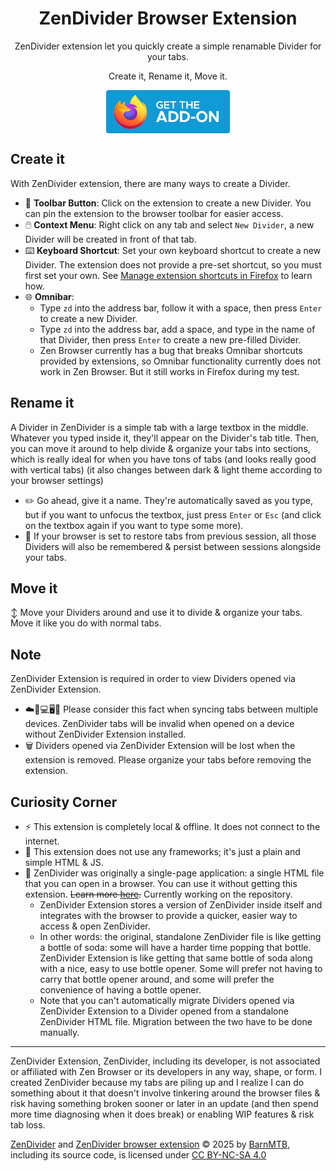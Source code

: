 <h1 align="center">ZenDivider Browser Extension</h1>
<p align="center">ZenDivider extension let you quickly create a simple renamable Divider for your tabs.</p>
<p align="center">Create it, Rename it, Move it.</p>

<p align="center">
  <a href="https://addons.mozilla.org/en-US/firefox/addon/zendivider/">
  <img src="Assets/get-the-addon-fx-apr-2020.svg" width="198" align="center">
  </a>
</p>

## Create it
With ZenDivider extension, there are many ways to create a Divider.
- 📌 **Toolbar Button**: Click on the extension to create a new Divider. You can pin the extension to the browser toolbar for easier access.
- 🖱️ **Context Menu**: Right click on any tab and select `New Divider`, a new Divider will be created in front of that tab.
- ⌨️ **Keyboard Shortcut**: Set your own keyboard shortcut to create a new Divider. The extension does not provide a pre-set shortcut, so you must first set your own. See [Manage extension shortcuts in Firefox](https://mzl.la/3Qwp5QQ) to learn how.
- 🌐 **Omnibar**:
  - Type `zd` into the address bar, follow it with a space, then press `Enter` to create a new Divider.
  - Type `zd` into the address bar, add a space, and type in the name of that Divider, then press `Enter` to create a new pre-filled Divider.
  - Zen Browser currently has a bug that breaks Omnibar shortcuts provided by extensions, so Omnibar functionality currently does not work in Zen Browser. But it still works in Firefox during my test.
 
## Rename it
A Divider in ZenDivider is a simple tab with a large textbox in the middle. Whatever you typed inside it, they'll appear on the Divider's tab title. Then, you can move it around to help divide & organize your tabs into sections, which is really ideal for when you have tons of tabs (and looks really good with vertical tabs) (it also changes between dark & light theme according to your browser settings)
- ✏️ Go ahead, give it a name. They're automatically saved as you type, but if you want to unfocus the textbox, just press `Enter` or `Esc` (and click on the textbox again if you want to type some more).  
- 💾 If your browser is set to restore tabs from previous session, all those Dividers will also be remembered & persist between sessions alongside your tabs.  

## Move it
↕️ Move your Dividers around and use it to divide & organize your tabs. Move it like you do with normal tabs.

## Note
ZenDivider Extension is required in order to view Dividers opened via ZenDivider Extension.
   - ☁️🔄️💻🖥️📱 Please consider this fact when syncing tabs between multiple devices. ZenDivider tabs will be invalid when opened on a device without ZenDivider Extension installed.
   - 🗑️ Dividers opened via ZenDivider Extension will be lost when the extension is removed. Please organize your tabs before removing the extension.

## Curiosity Corner
- ⚡ This extension is completely local & offline. It does not connect to the internet.
- 🍃 This extension does not use any frameworks; it's just a plain and simple HTML & JS.
- 📄 ZenDivider was originally a single-page application: a single HTML file that you can open in a browser. You can use it without getting this extension. ~~Learn more [here](https://github.com/BarnMTB/ZenDivider).~~ Currently working on the repository.
  - ZenDivider Extension stores a version of ZenDivider inside itself and integrates with the browser to provide a quicker, easier way to access & open ZenDivider.  
  - In other words: the original, standalone ZenDivider file is like getting a bottle of soda: some will have a harder time popping that bottle. ZenDivider Extension is like getting that same bottle of soda along with a nice, easy to use bottle opener. Some will prefer not having to carry that bottle opener around, and some will prefer the convenience of having a bottle opener.
  - Note that you can't automatically migrate Dividers opened via ZenDivider Extension to a Divider opened from a standalone ZenDivider HTML file. Migration between the two have to be done manually.

---
ZenDivider Extension, ZenDivider, including its developer, is not associated or affiliated with Zen Browser or its developers in any way, shape, or form. I created ZenDivider because my tabs are piling up and I realize I can do something about it that doesn't involve tinkering around the browser files & risk having something broken sooner or later in an update (and then spend more time diagnosing when it does break) or enabling WIP features & risk tab loss.

<a href="https://github.com/BarnMTB/ZenDivider">ZenDivider</a> and <a href="https://github.com/BarnMTB/ZenDividerHelper">ZenDivider browser extension</a> © 2025 by <a href="https://github.com/BarnMTB">BarnMTB</a>, including its source code, is licensed under <a href="https://creativecommons.org/licenses/by-nc-sa/4.0/">CC BY-NC-SA 4.0</a>
